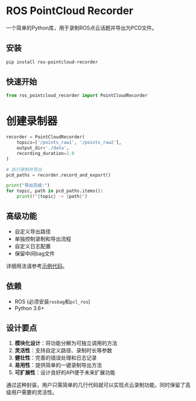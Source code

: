 # ROS PointCloud Recorder

一个简单的Python库，用于录制ROS点云话题并导出为PCD文件。

## 安装

```bash
pip install ros-pointcloud-recorder
```
## 快速开始

```python
from ros_pointcloud_recorder import PointCloudRecorder
```
# 创建录制器
```python
recorder = PointCloudRecorder(
    topics=['/points_raw1', '/points_raw2'],
    output_dir='./data',
    recording_duration=2.0
)

# 执行录制并导出
pcd_paths = recorder.record_and_export()

print("导出完成:")
for topic, path in pcd_paths.items():
    print(f"{topic} -> {path}")
```

## 高级功能

- 自定义导出路径
- 单独控制录制和导出流程
- 自定义日志配置
- 保留中间bag文件

详细用法请参考[示例代码](examples/)。

## 依赖

- ROS (必须安装`rosbag`和`pcl_ros`)
- Python 3.6+


## 设计要点

1. **模块化设计**：将功能分解为可独立调用的方法
2. **灵活性**：支持自定义路径、录制时长等参数
3. **健壮性**：完善的错误处理和日志记录
4. **易用性**：提供简单的一键录制导出方法
5. **可扩展性**：设计良好的API便于未来扩展功能

通过这种封装，用户只需简单的几行代码就可以实现点云录制功能，同时保留了高级用户需要的灵活性。